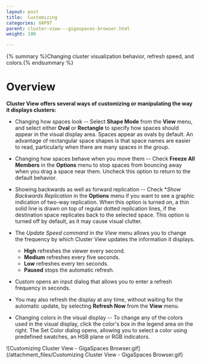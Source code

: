 ```yaml
---
layout: post
title:  Customizing
categories: XAP97
parent: cluster-view---gigaspaces-browser.html
weight: 100

---
```


{% summary %}Changing cluster visualization behavior, refresh speed, and colors.{% endsummary %}

# Overview

**Cluster View offers several ways of customizing or manipulating the way it displays clusters:**

- Changing how spaces look -- Select **Shape Mode** from the **View** menu, and select either **Oval** or **Rectangle** to specify how spaces should appear in the visual display area. Spaces appear as ovals by default. An advantage of rectangular space shapes is that space names are easier to read, particularly when there are many spaces in the group.
- Changing how spaces behave when you move them -- Check **Freeze All Members** in the **Options** menu to stop spaces from bouncing away when you drag a space near them. Uncheck this option to return to the default behavior.
- Showing backwards as well as forward replication -- Check **Show Backwards Replication* in the **Options** menu if you want to see a graphic indication of two-way replication. When this option is turned on, a thin solid line is drawn on top of regular dotted replication lines, if the destination space replicates back to the selected space. This option is turned off by default, as it may cause visual clutter.
- The **Update Speed* command in the *View** menu allows you to change the frequency by which Cluster View updates the information it displays.
    - **High** refreshes the viewer every second.
    - **Medium** refreshes every five seconds.
    - **Low** refreshes every ten seconds.
    - **Paused** stops the automatic refresh.

- Custom opens an input dialog that allows you to enter a refresh frequency in seconds.
- You may also refresh the display at any time, without waiting for the automatic update, by selecting **Refresh Now** from the **View** menu.
- Changing colors in the visual display -- To change any of the colors used in the visual display, click the color's box in the legend area on the right. The Set Color dialog opens, allowing you to select a color using predefined swatches, an HSB plane or RGB indicators.

![Customizing Cluster View - GigaSpaces Browser.gif](/attachment_files/Customizing Cluster View - GigaSpaces Browser.gif)
